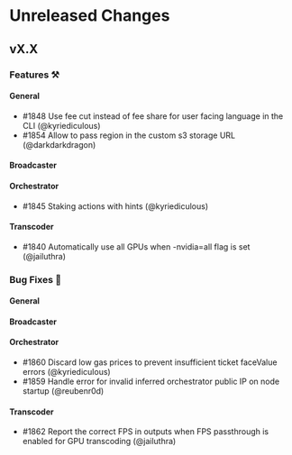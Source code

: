 # Unreleased Changes

## vX.X

### Features ⚒

#### General

- \#1848 Use fee cut instead of fee share for user facing language in the CLI (@kyriediculous)
- \#1854 Allow to pass region in the custom s3 storage URL (@darkdarkdragon)

#### Broadcaster

#### Orchestrator

- \#1845 Staking actions with hints (@kyriediculous)

#### Transcoder

- \#1840 Automatically use all GPUs when -nvidia=all flag is set (@jailuthra)

### Bug Fixes 🐞

#### General

#### Broadcaster

#### Orchestrator

- \#1860 Discard low gas prices to prevent insufficient ticket faceValue errors (@kyriediculous)
- \#1859 Handle error for invalid inferred orchestrator public IP on node startup (@reubenr0d)

#### Transcoder

- \#1862 Report the correct FPS in outputs when FPS passthrough is enabled for GPU transcoding (@jailuthra)